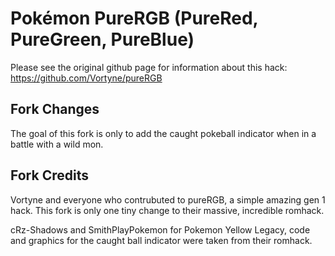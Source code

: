 # Pokémon PureRGB (PureRed, PureGreen, PureBlue)

Please see the original github page for information about this hack: https://github.com/Vortyne/pureRGB

## Fork Changes

The goal of this fork is only to add the caught pokeball indicator when in a battle with a wild mon.

## Fork Credits

Vortyne and everyone who contrubuted to pureRGB, a simple amazing gen 1 hack. This fork is only one tiny change to their massive, incredible romhack.

cRz-Shadows and SmithPlayPokemon for Pokemon Yellow Legacy, code and graphics for the caught ball indicator were taken from their romhack.
